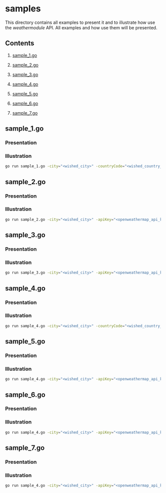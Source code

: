 # samples

This directory contains all examples to present it and to illustrate how use the *weathermodule* API. All examples and how use them will be presented.

## Contents

1. [sample_1.go](#sample_1)

2. [sample_2.go](#sample_2)

3. [sample_3.go](#sample_3)

4. [sample_4.go](#sample_4)

5. [sample_5.go](#sample_5)

6. [sample_6.go](#sample_6)

7. [sample_7.go](#sample_7)

<a name="sample_1"></a>
## sample_1.go
### Presentation

### Illustration
```bash
go run sample_1.go -city="<wished_city>" -countryCode="<wished_country_code>" -apiKey="<openweathermap_api_key>"
```

<a name="sample_2"></a>
## sample_2.go
### Presentation

### Illustration
```bash
go run sample_2.go -city="<wished_city>" -apiKey="<openweathermap_api_key>"
```

<a name="sample_3"></a>
## sample_3.go
### Presentation

### Illustration
```bash
go run sample_3.go -city="<wished_city>" -apiKey="<openweathermap_api_key>"
```

<a name="sample_4"></a>
## sample_4.go
### Presentation

### Illustration
```bash
go run sample_4.go -city="<wished_city>" -countryCode="<wished_country_code>" -apiKey="<openweathermap_api_key>"
```

<a name="sample_5"></a>
## sample_5.go
### Presentation

### Illustration
```bash
go run sample_4.go -city="<wished_city>" -apiKey="<openweathermap_api_key>" -temperatureScale="<wished_temperature_scale>"
```

<a name="sample_6"></a>
## sample_6.go
### Presentation

### Illustration
```bash
go run sample_4.go -city="<wished_city>" -apiKey="<openweathermap_api_key>" -timeFormat="<wished_format_for_date_and_time>" -dateSeparator="<wished_separator_for_date>"
```

<a name="sample_7"></a>
## sample_7.go
### Presentation

### Illustration
```bash
go run sample_4.go -city="<wished_city>" -apiKey="<openweathermap_api_key>" -pressureScale="<wished_pressure_scale>"
```
